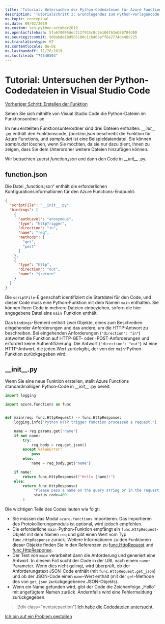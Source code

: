 ```yaml
---
title: 'Tutorial: Untersuchen der Python-Codedateien für Azure Functions in Visual Studio Code'
description: 'Tutorialschritt 3: Grundlegendes zum Python-Vorlagencode, der von Azure Functions bereitgestellt wird'
ms.topic: conceptual
ms.date: 09/02/2019
ms.custom: seo-python-october2019
ms.openlocfilehash: 5fa6f0095dec212f935c8c2e106f63eb58784d00
ms.sourcegitcommit: 9d0a6de18d9b5180c1cb485eff8e2774de48d225
ms.translationtype: HT
ms.contentlocale: de-DE
ms.lasthandoff: 11/26/2019
ms.locfileid: "74540503"
---
```

# <a name="tutorial-examine-the-python-code-files-in-visual-studio-code"></a>Tutorial: Untersuchen der Python-Codedateien in Visual Studio Code

[Vorheriger Schritt: Erstellen der Funktion](tutorial-vs-code-serverless-python-02.md)

Sehen Sie sich mithilfe von Visual Studio Code die Python-Dateien im Funktionsordner an.

Im neu erstellten Funktionsunterordner sind drei Dateien enthalten: *\_\_init\_\_* .py enthält den Funktionscode, *function.json* beschreibt die Funktion für Azure Functions, und *sample.dat* ist eine Beispieldatendatei. Sie können *sample.dat* löschen, wenn Sie möchten, da sie nur dazu dient, Ihnen zu zeigen, dass Sie dem Unterordner weitere Dateien hinzufügen können.

Wir betrachten zuerst *function.json* und dann den Code in *\_\_init\_\_* .py.

## <a name="functionjson"></a>function.json

Die Datei „function.json“ enthält die erforderlichen Konfigurationsinformationen für den Azure Functions-Endpunkt:

```json
{
  "scriptFile": "__init__.py",
  "bindings": [
    {
      "authLevel": "anonymous",
      "type": "httpTrigger",
      "direction": "in",
      "name": "req",
      "methods": [
        "get",
        "post"
      ]
    },
    {
      "type": "http",
      "direction": "out",
      "name": "$return"
    }
  ]
}
```

Die `scriptFile`-Eigenschaft identifiziert die Startdatei für den Code, und dieser Code muss eine Python-Funktion mit dem Namen `main` enthalten. Sie können Ihren Code in mehrere Dateien einbeziehen, sofern die hier angegebene Datei eine `main`-Funktion enthält.

Das `bindings`-Element enthält zwei Objekte, eines zum Beschreiben eingehender Anforderungen und das andere, um die HTTP-Antwort zu beschreiben. Bei eingehenden Anforderungen (`"direction": "in"`) antwortet die Funktion auf HTTP-GET- oder -POST-Anforderungen und erfordert keine Authentifizierung. Die Antwort (`"direction": "out"`) ist eine HTTP-Antwort, die jeden Wert zurückgibt, der von der `main`-Python-Funktion zurückgegeben wird.

## <a name="__init__py"></a>\_\_init\_\_.py

Wenn Sie eine neue Funktion erstellen, stellt Azure Functions standardmäßigen Python-Code in *\_\_init\_\_* .py bereit:

```python
import logging

import azure.functions as func


def main(req: func.HttpRequest) -> func.HttpResponse:
    logging.info('Python HTTP trigger function processed a request.')

    name = req.params.get('name')
    if not name:
        try:
            req_body = req.get_json()
        except ValueError:
            pass
        else:
            name = req_body.get('name')

    if name:
        return func.HttpResponse(f"Hello {name}!")
    else:
        return func.HttpResponse(
             "Please pass a name on the query string or in the request body",
             status_code=400
        )
```

Die wichtigen Teile des Codes lauten wie folgt:

- Sie müssen das Modul `azure.functions` importieren. Das Importieren des Protokollierungsmoduls ist optional, wird jedoch empfohlen.
- Die erforderliche `main`-Python-Funktion empfängt ein `func.HttpRequest`-Objekt mit dem Namen `req` und gibt einen Wert vom Typ `func.HttpResponse` zurück. Weitere Informationen zu den Funktionen dieser Objekte finden Sie in den Referenzen zu [func.HttpRequest](/python/api/azure-functions/azure.functions.httprequest?view=azure-python) und [func.HttpResponse](/python/api/azure-functions/azure.functions.httpresponse?view=azure-python).
- Der Text von `main` verarbeitet dann die Anforderung und generiert eine Antwort. In diesem Fall sucht der Code in der URL nach einem `name`-Parameter. Wenn dies nicht gelingt, wird überprüft, ob der Anforderungstext JSON-Code enthält (mit `func.HttpRequest.get_json`) und ob der JSON-Code einen `name`-Wert enthält (mit der `get`-Methode des von `get_json` zurückgegebenen JSON-Objekts).
- Wenn ein Name gefunden wird, gibt der Code die Zeichenfolge „Hello“ mit angefügtem Namen zurück. Andernfalls wird eine Fehlermeldung zurückgegeben.

> [!div class="nextstepaction"]
> [Ich habe die Codedateien untersucht.](tutorial-vs-code-serverless-python-04.md)

[Ich bin auf ein Problem gestoßen](https://www.research.net/r/PWZWZ52?tutorial=vscode-functions-python&step=03-examine-code-files)
